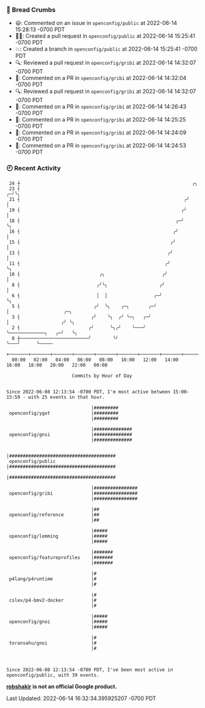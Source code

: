 ### 🍞 Bread Crumbs

 * 😃: Commented on an issue in `openconfig/public` at 2022-06-14 15:28:13 -0700 PDT
 * ✍🏼: Created a pull request in `openconfig/public` at 2022-06-14 15:25:41 -0700 PDT
 * 💥: Created a branch in `openconfig/public` at 2022-06-14 15:25:41 -0700 PDT
 * 🔍: Reviewed a pull request in  `openconfig/gribi` at 2022-06-14 14:32:07 -0700 PDT
 * 💬: Commented on a PR in  `openconfig/gribi` at 2022-06-14 14:32:04 -0700 PDT
 * 🔍: Reviewed a pull request in  `openconfig/gribi` at 2022-06-14 14:32:07 -0700 PDT
 * 💬: Commented on a PR in  `openconfig/gribi` at 2022-06-14 14:26:43 -0700 PDT
 * 💬: Commented on a PR in  `openconfig/gribi` at 2022-06-14 14:25:25 -0700 PDT
 * 💬: Commented on a PR in  `openconfig/gribi` at 2022-06-14 14:24:09 -0700 PDT
 * 💬: Commented on a PR in  `openconfig/gribi` at 2022-06-14 14:24:53 -0700 PDT

### 🕘 Recent Activity
```
 24 ┼                                                               ╭╮
 23 ┤                                                             ╭─╯╰╮
 21 ┤                                                            ╭╯   │
 19 ┤                                                           ╭╯    │
 18 ┤                                                         ╭─╯     ╰╮
 16 ┤                                                        ╭╯        │
 15 ┤                                                       ╭╯         │
 13 ┤                                                      ╭╯          │
 11 ┤                                                     ╭╯           ╰╮
 10 ┤                             ╭╮                     ╭╯             │
  8 ┤                            ╭╯╰╮                   ╭╯              │
  6 ┤                            │  │                 ╭─╯               ╰╮
  5 ┤                           ╭╯  ╰╮    ╭─╮       ╭─╯                  │                    ╭─╮
  3 ┤                          ╭╯    ╰╮  ╭╯ ╰─╮   ╭─╯                    │                   ╭╯ ╰╮
  2 ┤                         ╭╯      ╰╮╭╯    ╰───╯                      ╰─────────────╮   ╭─╯   ╰╮
  0 ┼─────────────────────────╯        ╰╯                                              ╰───╯      ╰─────
    +───────+───────+───────+───────+───────+───────+───────+───────+───────+───────+───────+───────+────
  00:00   02:00   04:00   06:00   08:00   10:00   12:00   14:00   16:00   18:00   20:00   22:00   00:00   

						Commits by Hour of Day


Since 2022-06-08 12:13:54 -0700 PDT, I'm most active between 15:00-15:59 - with 25 events in that hour.

```



```
                               |#########
 openconfig/ygot               |#########
                               |#########

                               |##############
 openconfig/gnsi               |##############
                               |##############

                               |#######################################
 openconfig/public             |#######################################
                               |#######################################

                               |################
 openconfig/gribi              |################
                               |################

                               |##
 openconfig/reference          |##
                               |##

                               |#####
 openconfig/lemming            |#####
                               |#####

                               |#######
 openconfig/featureprofiles    |#######
                               |#######

                               |#
 p4lang/p4runtime              |#
                               |#

                               |#
 cslev/p4-bmv2-docker          |#
                               |#

                               |#####
 openconfig/gnoi               |#####
                               |#####

                               |#
 toransahu/gnoi                |#
                               |#



Since 2022-06-08 12:13:54 -0700 PDT, I've been most active in openconfig/public, with 39 events.

```
**[robshakir](mailto:robjs@google.com) is not an official Google product.**  


Last Updated: 2022-06-14 16:32:34.395925207 -0700 PDT
